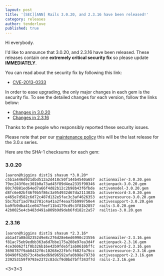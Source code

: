 ```yaml
---
layout: post
title: '[SEC][ANN] Rails 3.0.20, and 2.3.16 have been released!'
category: releases
author: tenderlove
published: true
---
```


Hi everybody.

I'd like to announce that 3.0.20, and 2.3.16 have been released.  These releases contain one **extremely critical security fix** so please update **IMMEDIATELY**.

You can read about the security fix by following this link:

* [CVE-2013-0333](https://groups.google.com/forum/?fromgroups=#!topic/rubyonrails-security/1h2DR63ViGo)

In order to ease upgrading, the only major changes in each gem is the security fix.  To see the detailed changes for each version, follow the links below:

* [Changes in 3.0.20](https://github.com/rails/rails/compare/v3.0.19...v3.0.20)
* [Changes in 2.3.16](https://github.com/rails/rails/compare/v2.3.15...v2.3.16)

Thanks to the people who responsibly reported these security issues.

Please note that per our [maintenance policy](https://groups.google.com/forum/?fromgroups=#!topic/rubyonrails-security/G4TTUDDYbNA) this will be the last release for the 3.0.x series.

Here are the SHA-1 checksums for each gem:

### 3.0.20

```
[aaron@higgins dist]$ shasum *3.0.20*
c5b1a446d921dbd512a2d418c50f144b4540a657  actionmailer-3.0.20.gem
79ec243f6ec301b0a73ad45f89d4ea2335f90346  actionpack-3.0.20.gem
80c7d881ed64ed7a66f4d82b12c2b98b43f6fbde  activemodel-3.0.20.gem
d8fc6e02bf46f9b5f86c3a954932d67da211302b  activerecord-3.0.20.gem
e465e7d582c6d72c487d132e5fac3c3af4626353  activeresource-3.0.20.gem
5bc7b2f1ad70a2781c4a41a2f4eaa75b999750e4  activesupport-3.0.20.gem
ba9fb9dba41ce047feef11b4179cd9c3f81b2857  rails-3.0.20.gem
42b0025e4cb483d491a809b9d9deb6fd182c2a57  railties-3.0.20.gem
```

### 2.3.16

```
[aaron@higgins dist]$ shasum *2.3.16*
ab1a47a08d42352d9e8c276d28e6ed6990c23556  actionmailer-2.3.16.gem
f81ac75eb9edbb363a6d7bbe175a208e97ea3d4f  actionpack-2.3.16.gem
4ce36062f1f0b326b16e42b9fde5f1ab0610bffc  activerecord-2.3.16.gem
3698787f9ab8432f0c10268e22fbfcf682fa79cc  activeresource-2.3.16.gem
90490f62db73c4be9ed69d96592afa0b98e79738  activesupport-2.3.16.gem
239253159f9793e2372c83dcf9d0bd7bff343f7d  rails-2.3.16.gem
```

<3<3<3

